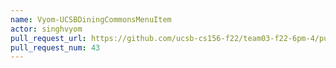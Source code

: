 ```yaml
---
name: Vyom-UCSBDiningCommonsMenuItem
actor: singhvyom
pull_request_url: https://github.com/ucsb-cs156-f22/team03-f22-6pm-4/pull/43
pull_request_num: 43
---
```

